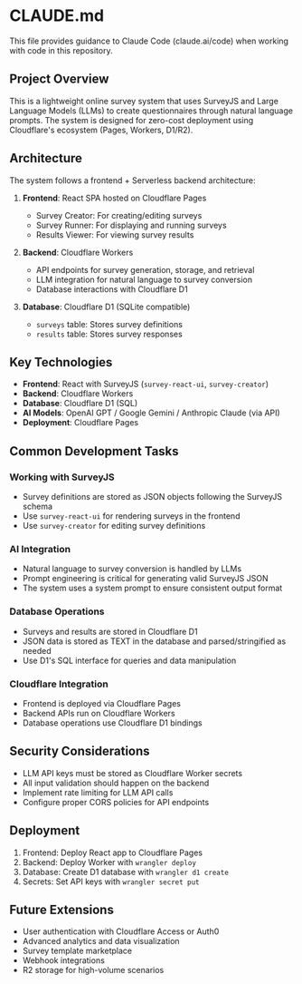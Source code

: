 # CLAUDE.md

This file provides guidance to Claude Code (claude.ai/code) when working with code in this repository.

## Project Overview

This is a lightweight online survey system that uses SurveyJS and Large Language Models (LLMs) to create questionnaires through natural language prompts. The system is designed for zero-cost deployment using Cloudflare's ecosystem (Pages, Workers, D1/R2).

## Architecture

The system follows a frontend + Serverless backend architecture:

1. **Frontend**: React SPA hosted on Cloudflare Pages
   - Survey Creator: For creating/editing surveys
   - Survey Runner: For displaying and running surveys
   - Results Viewer: For viewing survey results

2. **Backend**: Cloudflare Workers
   - API endpoints for survey generation, storage, and retrieval
   - LLM integration for natural language to survey conversion
   - Database interactions with Cloudflare D1

3. **Database**: Cloudflare D1 (SQLite compatible)
   - `surveys` table: Stores survey definitions
   - `results` table: Stores survey responses

## Key Technologies

- **Frontend**: React with SurveyJS (`survey-react-ui`, `survey-creator`)
- **Backend**: Cloudflare Workers
- **Database**: Cloudflare D1 (SQL)
- **AI Models**: OpenAI GPT / Google Gemini / Anthropic Claude (via API)
- **Deployment**: Cloudflare Pages

## Common Development Tasks

### Working with SurveyJS
- Survey definitions are stored as JSON objects following the SurveyJS schema
- Use `survey-react-ui` for rendering surveys in the frontend
- Use `survey-creator` for editing survey definitions

### AI Integration
- Natural language to survey conversion is handled by LLMs
- Prompt engineering is critical for generating valid SurveyJS JSON
- The system uses a system prompt to ensure consistent output format

### Database Operations
- Surveys and results are stored in Cloudflare D1
- JSON data is stored as TEXT in the database and parsed/stringified as needed
- Use D1's SQL interface for queries and data manipulation

### Cloudflare Integration
- Frontend is deployed via Cloudflare Pages
- Backend APIs run on Cloudflare Workers
- Database operations use Cloudflare D1 bindings

## Security Considerations

- LLM API keys must be stored as Cloudflare Worker secrets
- All input validation should happen on the backend
- Implement rate limiting for LLM API calls
- Configure proper CORS policies for API endpoints

## Deployment

1. Frontend: Deploy React app to Cloudflare Pages
2. Backend: Deploy Worker with `wrangler deploy`
3. Database: Create D1 database with `wrangler d1 create`
4. Secrets: Set API keys with `wrangler secret put`

## Future Extensions

- User authentication with Cloudflare Access or Auth0
- Advanced analytics and data visualization
- Survey template marketplace
- Webhook integrations
- R2 storage for high-volume scenarios